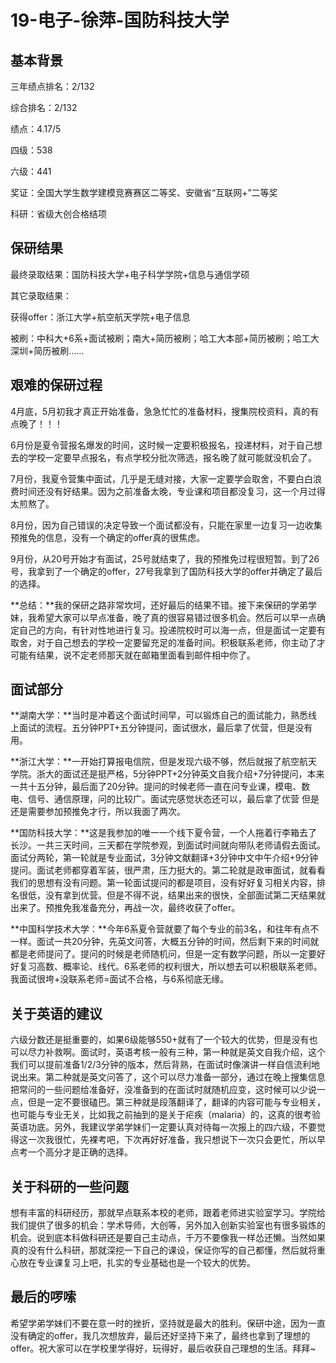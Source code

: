 # 19-电子-徐萍-国防科技大学

## 基本背景

三年绩点排名：2/132

综合排名：2/132

绩点：4.17/5

四级：538

六级：441

奖证：全国大学生数学建模竞赛赛区二等奖、安徽省“互联网+”二等奖

科研：省级大创合格结项

 

## 保研结果

最终录取结果：国防科技大学+电子科学学院+信息与通信学硕

其它录取结果：

获得offer：浙江大学+航空航天学院+电子信息

被刷：中科大+6系+面试被刷；南大+简历被刷；哈工大本部+简历被刷；哈工大深圳+简历被刷……

 

## 艰难的保研过程

4月底，5月初我才真正开始准备，急急忙忙的准备材料，搜集院校资料，真的有点晚了！！！

6月份是夏令营报名爆发的时间，这时候一定要积极报名，投递材料，对于自己想去的学校一定要早点报名，有点学校分批次筛选，报名晚了就可能就没机会了。

7月份，我夏令营集中面试，几乎是无缝对接，大家一定要学会取舍，不要白白浪费时间还没有好结果。因为之前准备太晚，专业课和项目都没复习，这一个月过得太煎熬了。

8月份，因为自己错误的决定导致一个面试都没有，只能在家里一边复习一边收集预推免的信息，没有一个确定的offer真的很焦虑。

9月份，从20号开始才有面试，25号就结束了，我的预推免过程很短暂。到了26号，我拿到了一个确定的offer，27号我拿到了国防科技大学的offer并确定了最后的选择。

**总结：**我的保研之路非常坎坷，还好最后的结果不错。接下来保研的学弟学妹，我希望大家可以早点准备，晚了真的很容易错过很多机会。然后可以早一点确定自己的方向，有针对性地进行复习。投递院校时可以海一点，但是面试一定要有取舍，对于自己想去的学校一定要留充足的准备时间。积极联系老师，你主动了才可能有结果，说不定老师那天就在邮箱里面看到邮件相中你了。



## 面试部分

**湖南大学：**当时是冲着这个面试时间早，可以锻炼自己的面试能力，熟悉线上面试的流程。五分钟PPT+五分钟提问，面试很水，最后拿了优营，但是没有用。

**浙江大学：**一开始打算报电信院，但是发现六级不够，然后就报了航空航天学院。浙大的面试还是挺严格，5分钟PPT+2分钟英文自我介绍+7分钟提问，本来一共十五分钟，最后面了20分钟。提问的时候老师一直在问专业课，模电、数电、信号、通信原理，问的比较广。面试完感觉状态还可以，最后拿了优营 但是还是需要参加预推免才行，所以我面了两次。

**国防科技大学：**这是我参加的唯一一个线下夏令营，一个人拖着行李箱去了长沙。一共三天时间，三天都在学院参观，到面试时间就向带队老师请假去面试。面试分两轮，第一轮就是专业面试，3分钟文献翻译+3分钟中文中午介绍+9分钟提问。面试老师都穿着军装，很严肃，压力挺大的。第二轮就是政审面试，就看看我们的思想有没有问题。第一轮面试提问的都是项目，没有好好复习相关内容，排名很低，没有拿到优营。但是不得不说，结果出来的很快，全部面试第二天结果就出来了。预推免我准备充分，再战一次，最终收获了offer。

**中国科学技术大学：**今年6系夏令营就要了每个专业的前3名，和往年有点不一样。面试一共20分钟，先英文问答，大概五分钟的时间，然后剩下来的时间就都是老师提问了。提问的时候是老师随机问，但是一定有数学问题，所以一定要好好复习高数、概率论、线代。6系老师的权利很大，所以想去可以积极联系老师。我面试很垮+没联系老师=面试不合格，与6系彻底无缘。

 

## 关于英语的建议

六级分数还是挺重要的，如果6级能够550+就有了一个较大的优势，但是没有也可以尽力补救啊。面试时，英语考核一般有三种，第一种就是英文自我介绍，这个我们可以提前准备1/2/3分钟的版本，然后背熟，在面试时像演讲一样自信流利地说出来。第二种就是英文问答了，这个可以尽力准备一部分，通过在晚上搜集信息把常问的一些问题给准备好，没准备到的在面试时就随机应变，这时候可以少说一点，但是一定不要很磕巴。第三种就是段落翻译了，翻译的内容可能与专业相关，也可能与专业无关，比如我之前抽到的是关于疟疾（malaria）的，这真的很考验英语功底。另外，我建议学弟学妹们一定要认真对待每一次报上的四六级，不要觉得这一次我很忙，先裸考吧，下次再好好准备，我只想说下一次只会更忙，所以早点考一个高分才是正确的选择。

 

## 关于科研的一些问题

想有丰富的科研经历，那就早点联系本校的老师，跟着老师进实验室学习。学院给我们提供了很多的机会：学术导师，大创等，另外加入创新实验室也有很多锻炼的机会。说到底本科做科研还是要自己主动点，千万不要像我一样怂还懒。当然如果真的没有什么科研，那就深挖一下自己的课设，保证你写的自己都懂，然后就将重心放在专业课复习上吧，扎实的专业基础也是一个较大的优势。

 

## 最后的啰嗦

希望学弟学妹们不要在意一时的挫折，坚持就是最大的胜利。保研中途，因为一直没有确定的offer，我几次想放弃，最后还好坚持下来了，最终也拿到了理想的offer。祝大家可以在学校里学得好，玩得好，最后收获自己理想的生活。拜拜~